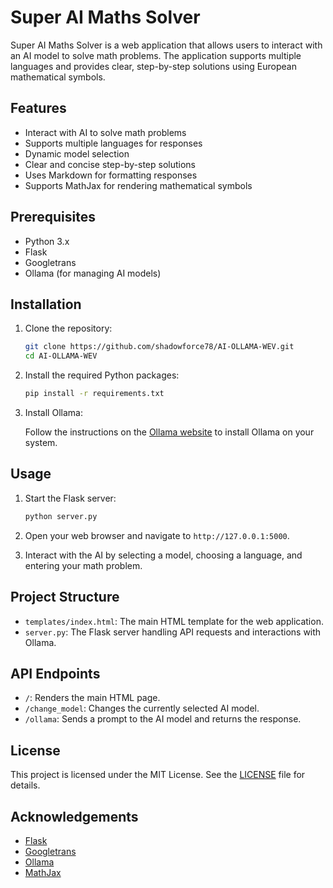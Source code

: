 # Super AI Maths Solver

Super AI Maths Solver is a web application that allows users to interact with an AI model to solve math problems. The application supports multiple languages and provides clear, step-by-step solutions using European mathematical symbols.

## Features

- Interact with AI to solve math problems
- Supports multiple languages for responses
- Dynamic model selection
- Clear and concise step-by-step solutions
- Uses Markdown for formatting responses
- Supports MathJax for rendering mathematical symbols

## Prerequisites

- Python 3.x
- Flask
- Googletrans
- Ollama (for managing AI models)

## Installation

1. Clone the repository:

    ```sh
    git clone https://github.com/shadowforce78/AI-OLLAMA-WEV.git
    cd AI-OLLAMA-WEV
    ```

2. Install the required Python packages:

    ```sh
    pip install -r requirements.txt
    ```

3. Install Ollama:

    Follow the instructions on the [Ollama website](https://ollama.com) to install Ollama on your system.

## Usage

1. Start the Flask server:

    ```sh
    python server.py
    ```

2. Open your web browser and navigate to `http://127.0.0.1:5000`.

3. Interact with the AI by selecting a model, choosing a language, and entering your math problem.

## Project Structure

- `templates/index.html`: The main HTML template for the web application.
- `server.py`: The Flask server handling API requests and interactions with Ollama.

## API Endpoints

- `/`: Renders the main HTML page.
- `/change_model`: Changes the currently selected AI model.
- `/ollama`: Sends a prompt to the AI model and returns the response.

## License

This project is licensed under the MIT License. See the [LICENSE](LICENSE) file for details.

## Acknowledgements

- [Flask](https://flask.palletsprojects.com/)
- [Googletrans](https://py-googletrans.readthedocs.io/en/latest/)
- [Ollama](https://ollama.com)
- [MathJax](https://www.mathjax.org/)